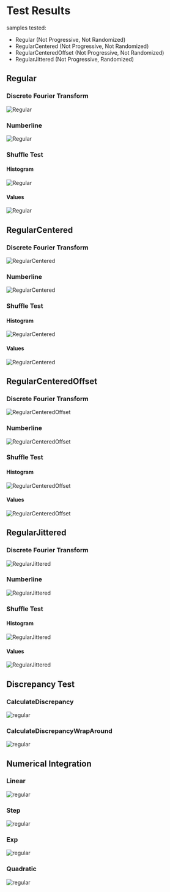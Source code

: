 # Test Results
 samples tested:
* Regular (Not Progressive, Not Randomized)
* RegularCentered (Not Progressive, Not Randomized)
* RegularCenteredOffset (Not Progressive, Not Randomized)
* RegularJittered (Not Progressive, Randomized)
## Regular
### Discrete Fourier Transform
![Regular](../../../_1d/samples/regular/DFT_Regular.png)  
### Numberline
![Regular](../../../_1d/samples/regular/MakeNumberline_Regular.png)  
### Shuffle Test
#### Histogram
![Regular](../../../_1d/samples/regular/Histogram_Regular.png)  
#### Values
![Regular](../../../_1d/samples/regular/Values_Regular.png)  
## RegularCentered
### Discrete Fourier Transform
![RegularCentered](../../../_1d/samples/regular/DFT_RegularCentered.png)  
### Numberline
![RegularCentered](../../../_1d/samples/regular/MakeNumberline_RegularCentered.png)  
### Shuffle Test
#### Histogram
![RegularCentered](../../../_1d/samples/regular/Histogram_RegularCentered.png)  
#### Values
![RegularCentered](../../../_1d/samples/regular/Values_RegularCentered.png)  
## RegularCenteredOffset
### Discrete Fourier Transform
![RegularCenteredOffset](../../../_1d/samples/regular/DFT_RegularCenteredOffset.png)  
### Numberline
![RegularCenteredOffset](../../../_1d/samples/regular/MakeNumberline_RegularCenteredOffset.png)  
### Shuffle Test
#### Histogram
![RegularCenteredOffset](../../../_1d/samples/regular/Histogram_RegularCenteredOffset.png)  
#### Values
![RegularCenteredOffset](../../../_1d/samples/regular/Values_RegularCenteredOffset.png)  
## RegularJittered
### Discrete Fourier Transform
![RegularJittered](../../../_1d/samples/regular/DFT_RegularJittered.png)  
### Numberline
![RegularJittered](../../../_1d/samples/regular/MakeNumberline_RegularJittered.png)  
### Shuffle Test
#### Histogram
![RegularJittered](../../../_1d/samples/regular/Histogram_RegularJittered.png)  
#### Values
![RegularJittered](../../../_1d/samples/regular/Values_RegularJittered.png)  
## Discrepancy Test
### CalculateDiscrepancy
![regular](../../../_1d/samples/regular/CalculateDiscrepancy.png)  
### CalculateDiscrepancyWrapAround
![regular](../../../_1d/samples/regular/CalculateDiscrepancyWrapAround.png)  
## Numerical Integration
### Linear
![regular](../../../_1d/samples/regular/Linear.png)  
### Step
![regular](../../../_1d/samples/regular/Step.png)  
### Exp
![regular](../../../_1d/samples/regular/Exp.png)  
### Quadratic
![regular](../../../_1d/samples/regular/Quadratic.png)  
